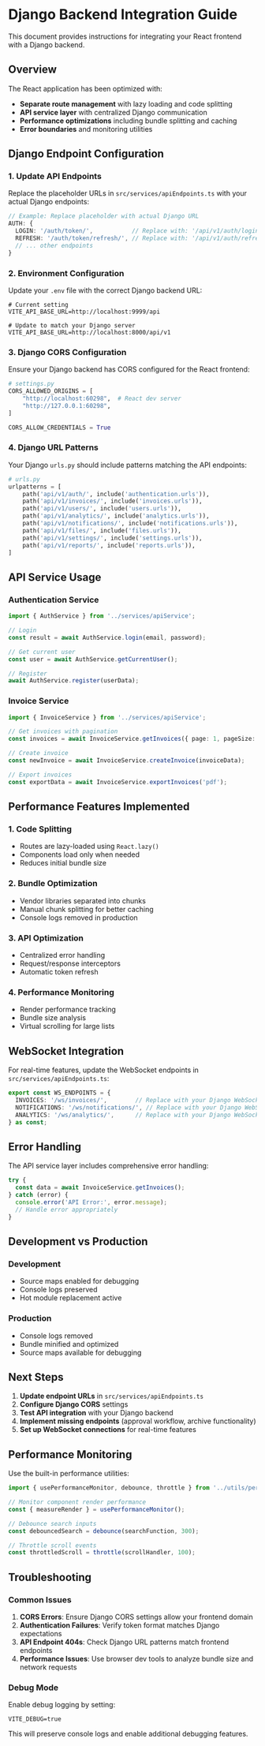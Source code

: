 # Django Backend Integration Guide

This document provides instructions for integrating your React frontend with a Django backend.

## Overview

The React application has been optimized with:
- **Separate route management** with lazy loading and code splitting
- **API service layer** with centralized Django communication
- **Performance optimizations** including bundle splitting and caching
- **Error boundaries** and monitoring utilities

## Django Endpoint Configuration

### 1. Update API Endpoints

Replace the placeholder URLs in `src/services/apiEndpoints.ts` with your actual Django endpoints:

```typescript
// Example: Replace placeholder with actual Django URL
AUTH: {
  LOGIN: '/auth/token/',           // Replace with: '/api/v1/auth/login/'
  REFRESH: '/auth/token/refresh/', // Replace with: '/api/v1/auth/refresh/'
  // ... other endpoints
}
```

### 2. Environment Configuration

Update your `.env` file with the correct Django backend URL:

```env
# Current setting
VITE_API_BASE_URL=http://localhost:9999/api

# Update to match your Django server
VITE_API_BASE_URL=http://localhost:8000/api/v1
```

### 3. Django CORS Configuration

Ensure your Django backend has CORS configured for the React frontend:

```python
# settings.py
CORS_ALLOWED_ORIGINS = [
    "http://localhost:60298",  # React dev server
    "http://127.0.0.1:60298",
]

CORS_ALLOW_CREDENTIALS = True
```

### 4. Django URL Patterns

Your Django `urls.py` should include patterns matching the API endpoints:

```python
# urls.py
urlpatterns = [
    path('api/v1/auth/', include('authentication.urls')),
    path('api/v1/invoices/', include('invoices.urls')),
    path('api/v1/users/', include('users.urls')),
    path('api/v1/analytics/', include('analytics.urls')),
    path('api/v1/notifications/', include('notifications.urls')),
    path('api/v1/files/', include('files.urls')),
    path('api/v1/settings/', include('settings.urls')),
    path('api/v1/reports/', include('reports.urls')),
]
```

## API Service Usage

### Authentication Service

```typescript
import { AuthService } from '../services/apiService';

// Login
const result = await AuthService.login(email, password);

// Get current user
const user = await AuthService.getCurrentUser();

// Register
await AuthService.register(userData);
```

### Invoice Service

```typescript
import { InvoiceService } from '../services/apiService';

// Get invoices with pagination
const invoices = await InvoiceService.getInvoices({ page: 1, pageSize: 10 });

// Create invoice
const newInvoice = await InvoiceService.createInvoice(invoiceData);

// Export invoices
const exportData = await InvoiceService.exportInvoices('pdf');
```

## Performance Features Implemented

### 1. Code Splitting
- Routes are lazy-loaded using `React.lazy()`
- Components load only when needed
- Reduces initial bundle size

### 2. Bundle Optimization
- Vendor libraries separated into chunks
- Manual chunk splitting for better caching
- Console logs removed in production

### 3. API Optimization
- Centralized error handling
- Request/response interceptors
- Automatic token refresh

### 4. Performance Monitoring
- Render performance tracking
- Bundle size analysis
- Virtual scrolling for large lists

## WebSocket Integration

For real-time features, update the WebSocket endpoints in `src/services/apiEndpoints.ts`:

```typescript
export const WS_ENDPOINTS = {
  INVOICES: '/ws/invoices/',        // Replace with your Django WebSocket URL
  NOTIFICATIONS: '/ws/notifications/', // Replace with your Django WebSocket URL
  ANALYTICS: '/ws/analytics/',      // Replace with your Django WebSocket URL
} as const;
```

## Error Handling

The API service layer includes comprehensive error handling:

```typescript
try {
  const data = await InvoiceService.getInvoices();
} catch (error) {
  console.error('API Error:', error.message);
  // Handle error appropriately
}
```

## Development vs Production

### Development
- Source maps enabled for debugging
- Console logs preserved
- Hot module replacement active

### Production
- Console logs removed
- Bundle minified and optimized
- Source maps available for debugging

## Next Steps

1. **Update endpoint URLs** in `src/services/apiEndpoints.ts`
2. **Configure Django CORS** settings
3. **Test API integration** with your Django backend
4. **Implement missing endpoints** (approval workflow, archive functionality)
5. **Set up WebSocket connections** for real-time features

## Performance Monitoring

Use the built-in performance utilities:

```typescript
import { usePerformanceMonitor, debounce, throttle } from '../utils/performance';

// Monitor component render performance
const { measureRender } = usePerformanceMonitor();

// Debounce search inputs
const debouncedSearch = debounce(searchFunction, 300);

// Throttle scroll events
const throttledScroll = throttle(scrollHandler, 100);
```

## Troubleshooting

### Common Issues

1. **CORS Errors**: Ensure Django CORS settings allow your frontend domain
2. **Authentication Failures**: Verify token format matches Django expectations
3. **API Endpoint 404s**: Check Django URL patterns match frontend endpoints
4. **Performance Issues**: Use browser dev tools to analyze bundle size and network requests

### Debug Mode

Enable debug logging by setting:
```env
VITE_DEBUG=true
```

This will preserve console logs and enable additional debugging features.
